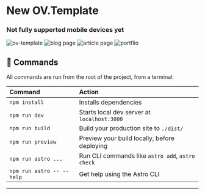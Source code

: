 # New OV.Template
### Not fully supported mobile devices yet
![ov-template](https://i.ibb.co/0sKmRyV/ov-template-1.png)
![blog page](https://i.ibb.co/D9LfXvw/ov-template-blog.png)
![article page](https://i.ibb.co/B4NsLgn/ov-template-blog-article.png)
![portflio](https://i.ibb.co/b3FhCjF/ov-template-portflio.png)

## 🧞 Commands

All commands are run from the root of the project, from a terminal:

| Command                   | Action                                           |
| :------------------------ | :----------------------------------------------- |
| `npm install`             | Installs dependencies                            |
| `npm run dev`             | Starts local dev server at `localhost:3000`      |
| `npm run build`           | Build your production site to `./dist/`          |
| `npm run preview`         | Preview your build locally, before deploying     |
| `npm run astro ...`       | Run CLI commands like `astro add`, `astro check` |
| `npm run astro -- --help` | Get help using the Astro CLI                     |
------------------------------------------------------------------------------

